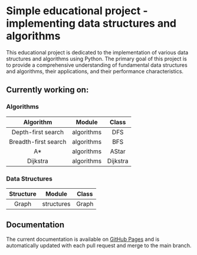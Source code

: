 # Simple educational project - implementing data structures and algorithms
This educational project is dedicated to the implementation of various data structures and algorithms using Python. The primary goal of this project is to provide a comprehensive understanding of fundamental data structures and algorithms, their applications, and their performance characteristics.
## Currently working on:
### Algorithms 
| Algorithm | Module | Class |  
|:---:|:---:|:---:|  
| Depth-first search | algorithms | DFS |
| Breadth-first search | algorithms | BFS |  
| A* | algorithms | AStar |  
| Dijkstra | algorithms | Dijkstra |  
### Data Structures
| Structure | Module | Class |  
|:---:|:---:|:---:|  
| Graph | structures | Graph |  
## Documentation
The current documentation is available on [GitHub Pages](https://ignacypolak1.github.io/algorithms-implementations/index.html) and is automatically updated with each pull request and merge to the main branch.
